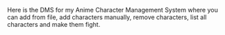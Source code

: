 Here is the DMS for my Anime Character Management System where you can add from file, add characters manually, remove characters, list all characters and make them fight. 
